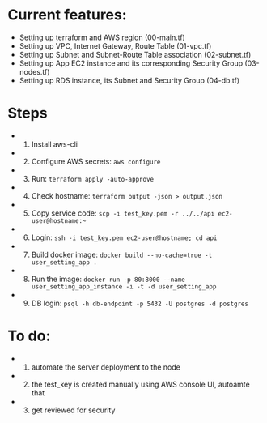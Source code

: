 # Current features: 
- Setting up terraform and AWS region (00-main.tf)
- Setting up VPC, Internet Gateway, Route Table (01-vpc.tf)
- Setting up Subnet and Subnet-Route Table association (02-subnet.tf)
- Setting up App EC2 instance and its corresponding Security Group (03-nodes.tf)
- Setting up RDS instance, its Subnet and Security Group  (04-db.tf)

# Steps
- 1. Install aws-cli
- 2. Configure AWS secrets: `aws configure`
- 3. Run: `terraform apply -auto-approve`
- 4. Check hostname: `terraform output -json > output.json`
- 5. Copy service code: `scp -i test_key.pem -r ../../api ec2-user@hostname:~`
- 6. Login: `ssh -i test_key.pem ec2-user@hostname; cd api`
- 7. Build docker image: `docker build --no-cache=true -t user_setting_app .`
- 8. Run the image: `docker run -p 80:8000 --name user_setting_app_instance -i -t -d user_setting_app`
- 9. DB login: `psql -h db-endpoint -p 5432 -U postgres -d postgres`

# To do:
- 1. automate the server deployment to the node
- 2. the test_key is created manually using AWS console UI, autoamte that
- 3. get reviewed for security